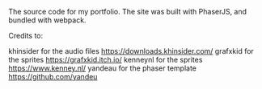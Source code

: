 The source code for my portfolio. The site was built with PhaserJS, and bundled with webpack.

Credits to:

khinsider for the audio files https://downloads.khinsider.com/
grafxkid for the sprites https://grafxkid.itch.io/
kenneynl for the sprites https://www.kenney.nl/
yandeau for the phaser template https://github.com/yandeu
